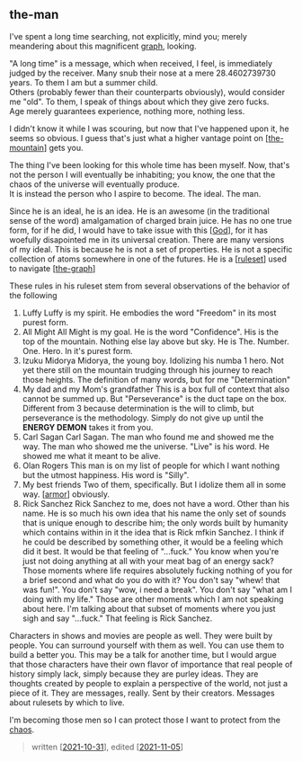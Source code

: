 ## the-man

I've spent a long time searching, not explicitly, mind you; merely meandering about this magnificent [graph](../the-graph.md), looking.  

"A long time" is a message, which when received, I feel, is immediately judged by the receiver. Many snub their nose at a mere 28.4602739730 years. To them I am but a summer child.  
Others (probably fewer than their counterparts obviously), would consider me "old". To them, I speak of things about which they give zero fucks.  
Age merely guarantees experience, nothing more, nothing less.

I didn't know it while I was scouring, but now that I've happened upon it, he seems so obvious. I guess that's just what a higher vantage point on [[the-mountain]] gets you.

The thing I've been looking for this whole time has been myself. Now, that's not the person I will eventually be inhabiting; you know, the one that the chaos of the universe will eventually produce.  
  It is instead the person who I aspire to become. The ideal. The man.

Since he is an ideal, he is an idea. He is an awesome (in the traditional sense of the word) amalgamation of charged brain juice. He has no one true form, for if he did, I would have to take issue with this [[God]], for it has woefully disapointed me in its universal creation.
There are many versions of my ideal. This is because he is not a set of properties. He is not a specific collection of atoms somewhere in one of the futures. He is a [[ruleset]] used to navigate [[the-graph]]

These rules in his ruleset stem from several observations of the behavior of the following

1. Luffy
  Luffy is my spirit.
  He embodies the word "Freedom" in its most purest form.
2. All Might
  All Might is my goal. He is the word "Confidence". His is the top of the mountain. Nothing else lay above but sky.
  He is The. Number. One. Hero. In it's purest form.
3. Izuku Midorya
  Midorya, the young boy. Idolizing his numba 1 hero. Not yet there still on the mountain trudging through his journey to reach those heights.
  The definition of many words, but for me "Determination"
4. My dad and my Mom's grandfather
  This is a box full of context that also cannot be summed up. But "Perseverance" is the duct tape on the box.
  Different from 3 because determination is the will to climb, but perseverance is the methodology. Simply do not give up until the **ENERGY DEMON** takes it from you.
5. Carl Sagan
  Carl Sagan. The man who found me and showed me the way. The man who showed me the universe.
  "Live" is his word. He showed me what it meant to be alive.
6. Olan Rogers
  This man is on my list of people for which I want nothing but the utmost happiness.
  His word is "Silly".
7. My best friends
  Two of them, specifically. But I idolize them all in some way.
  [[armor]] obviously.
8. Rick Sanchez
  Rick Sanchez to me, does not have a word. Other than his name. He is so much his own idea that his name the only set of sounds that is unique enough to describe him; the only words built by humanity which contains within in it the idea that is Rick mfkin Sanchez.
  I think if he could be described by something other, it would be a feeling which did it best.
  It would be that feeling of "...fuck."
  You know when you're just not doing anything at all with your meat bag of an energy sack? Those moments where life requires absolutely fucking nothing of you for a brief second and what do you do with it? You don't say "whew! that was fun!". You don't say "wow, i need a break". You don't say "what am I doing with my life." Those are other moments which I am not speaking about here.
  I'm talking about that subset of moments where you just sigh and say "...fuck."
  That feeling is Rick Sanchez.

Characters in shows and movies are people as well. They were built by people. You can surround yourself with them as well. You can use them to build a better you.
This may be a talk for another time, but I would argue that those characters have their own flavor of importance that real people of history simply lack, simply because they are purley ideas. They are thoughts created by people to explain a perspective of the world, not just a piece of it.
They are messages, really. Sent by their creators. Messages about rulesets by which to live.

I'm becoming those men so I can protect those I want to protect from the [chaos](energy-demon.md).

> written [[2021-10-31]], edited [[2021-11-05]]

[//begin]: # "Autogenerated link references for markdown compatibility"
[the-mountain]: ../the-mountain "the-mountain"
[God]: ../God "God"
[ruleset]: ../ruleset "ruleset"
[the-graph]: ../the-graph "the-graph"
[armor]: ../armor "armor"
[2021-10-31]: 2021-10-31 "Friday, October 31, 2021"
[2021-11-05]: 2021-11-05 "Friday, November 5, 2021"
[//end]: # "Autogenerated link references"
